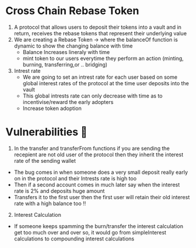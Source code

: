 # Cross Chain Rebase Token

1. A protocol that allows users to deposit their tokens into a vault and in return, receives the rebase tokens that represent their underlying value
2. We are creating a Rebase Token -> where the balanceOf function is dynamic to show the changing balance with time
    - Balance Increases lineraly with time
    - mint token to our users everytime they perform an action (minting, burning, transferring,or .. bridging)
3. Intrest rate 
    - We are going to set an intrest rate for each user based on some global interest rates of the protocol at the time user deposits into the vault
    - This global intrests rate can only decrease with time as to incentivise/reward the early adopters
    - Increase token adoption

# Vulnerabilities 🚨

1. In the transfer and transferFrom functions if you are sending the recepient are not old user of the protocol then they inherit the interest rate of the sending wallet
- The bug comes in when someone does a very small deposit really early on in the protocol and their Intrests rate is high too 
- Then if a second account comes in much later say when the interest rate is 2% and deposits huge amount
- Transfers it to the first user then the first user will retain their old interest rate with a high balance too ‼️

2. Interest Calculation
- If someone keeps spamming the burn/transfer the interest calculation get too much over and over so, it would go from simpleInterest calculations to compounding interest calculations


